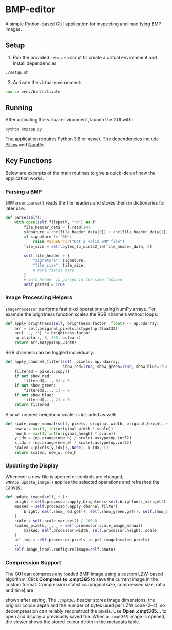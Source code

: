 # BMP-editor

A simple Python-based GUI application for inspecting and modifying BMP images.

## Setup

1. Run the provided `setup.sh` script to create a virtual environment and install dependencies:

```bash
./setup.sh
```

2. Activate the virtual environment:

```bash
source venv/bin/activate
```

## Running

After activating the virtual environment, launch the GUI with:

```bash
python bmpapp.py
```

The application requires Python 3.8 or newer. The dependencies include
[Pillow](https://python-pillow.org/) and [NumPy](https://numpy.org/).

## Key Functions

Below are excerpts of the main routines to give a quick idea of how the
application works.

### Parsing a BMP

`BMPParser.parse()` reads the file headers and stores them in dictionaries for
later use:

```python
def parse(self):
    with open(self.filepath, "rb") as f:
        file_header_data = f.read(14)
        signature = chr(file_header_data[0]) + chr(file_header_data[1])
        if signature != "BM":
            raise ValueError("Not a valid BMP file")
        file_size = self.bytes_to_uint32_le(file_header_data, 2)
        ...
        self.file_header = {
            "signature": signature,
            "file_size": file_size,
            # more fields here
        }
        # info header is parsed in the same fashion
        self.parsed = True
```

### Image Processing Helpers

`ImageProcessor` performs fast pixel operations using NumPy arrays. For example
the brightness function scales the RGB channels without loops:

```python
def apply_brightness(self, brightness_factor: float) -> np.ndarray:
    arr = self.original_pixels.astype(np.float32)
    arr[..., :3] *= brightness_factor
    np.clip(arr, 0, 255, out=arr)
    return arr.astype(np.uint8)
```

RGB channels can be toggled individually:

```python
def apply_channel_filter(self, pixels: np.ndarray,
                         show_red=True, show_green=True, show_blue=True):
    filtered = pixels.copy()
    if not show_red:
        filtered[..., 0] = 0
    if not show_green:
        filtered[..., 1] = 0
    if not show_blue:
        filtered[..., 2] = 0
    return filtered
```

A small nearest‑neighbour scaler is included as well:

```python
def scale_image_manual(self, pixels, original_width, original_height, scale):
    new_w = max(1, int(original_width * scale))
    new_h = max(1, int(original_height * scale))
    y_idx = (np.arange(new_h) / scale).astype(np.int32)
    x_idx = (np.arange(new_w) / scale).astype(np.int32)
    scaled = pixels[y_idx[:, None], x_idx, :]
    return scaled, new_w, new_h
```

### Updating the Display

Whenever a new file is opened or controls are changed, `BMPApp.update_image()`
applies the selected operations and refreshes the canvas:

```python
def update_image(self, *_):
    bright = self.processor.apply_brightness(self.brightness_var.get() / 100.0)
    masked = self.processor.apply_channel_filter(
        bright, self.show_red.get(), self.show_green.get(), self.show_blue.get()
    )
    scale = self.scale_var.get() / 100.0
    scaled_pixels, _, _ = self.processor.scale_image_manual(
        masked, self.processor.width, self.processor.height, scale
    )
    pil_img = self.processor.pixels_to_pil_image(scaled_pixels)
    ...
    self.image_label.configure(image=self.photo)
```

### Compression Support

The GUI can compress any loaded BMP image using a custom LZW-based algorithm.
Click **Compress to .cmpt365** to save the current image in the custom format.
Compression statistics (original size, compressed size, ratio and time) are

shown after saving. The `.cmpt365` header stores image dimensions, the original
colour depth and the number of bytes used per LZW code (2–4), so decompression
can reliably reconstruct the pixels. Use **Open .cmpt365…** to open and display
a previously saved file. When a `.cmpt365` image is opened, the viewer shows
the stored colour depth in the metadata table.

